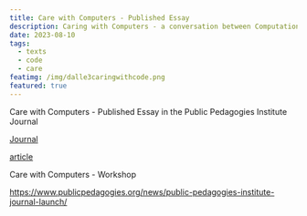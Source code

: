 ```yaml
---
title: Care with Computers - Published Essay
description: Caring with Computers - a conversation between Computational Mama and Diwas Raja Kc 
date: 2023-08-10
tags: 
  - texts
  - code
  - care
featimg: /img/dalle3caringwithcode.png
featured: true
---
```

Care with Computers - Published Essay in the Public Pedagogies Institute Journal

[Journal](https://www.publicpedagogies.org/journal/)

[article](https://www.publicpedagogies.org/wp-content/uploads/2023/07/04Mama2023.pdf)

Care with Computers - Workshop

https://www.publicpedagogies.org/news/public-pedagogies-institute-journal-launch/